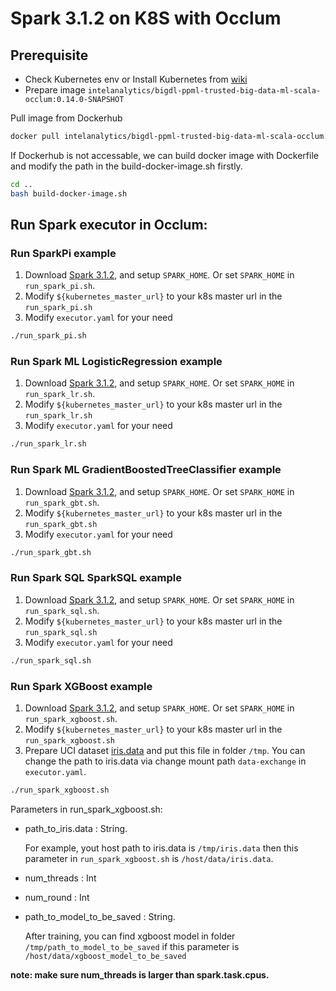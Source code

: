 # Spark 3.1.2 on K8S with Occlum

## Prerequisite

* Check Kubernetes env or Install Kubernetes from [wiki](https://kubernetes.io/zh/docs/setup/production-environment)
* Prepare image `intelanalytics/bigdl-ppml-trusted-big-data-ml-scala-occlum:0.14.0-SNAPSHOT`

Pull image from Dockerhub

```bash
docker pull intelanalytics/bigdl-ppml-trusted-big-data-ml-scala-occlum:0.14.0-SNAPSHOT
```

If Dockerhub is not accessable, we can build docker image with Dockerfile and modify the path in the build-docker-image.sh firstly.

``` bash
cd ..
bash build-docker-image.sh
```

## Run Spark executor in Occlum:

### Run SparkPi example

1. Download [Spark 3.1.2](https://archive.apache.org/dist/spark/spark-3.1.2/spark-3.1.2-bin-hadoop2.7.tgz), and setup `SPARK_HOME`. Or set `SPARK_HOME` in `run_spark_pi.sh`.
2. Modify `${kubernetes_master_url}` to your k8s master url in the `run_spark_pi.sh `
3. Modify `executor.yaml` for your need

```bash
./run_spark_pi.sh
```

### Run Spark ML LogisticRegression example

1. Download [Spark 3.1.2](https://archive.apache.org/dist/spark/spark-3.1.2/spark-3.1.2-bin-hadoop2.7.tgz), and setup `SPARK_HOME`. Or set `SPARK_HOME` in `run_spark_lr.sh`.
2. Modify `${kubernetes_master_url}` to your k8s master url in the `run_spark_lr.sh `
3. Modify `executor.yaml` for your need

```bash
./run_spark_lr.sh
```

### Run Spark ML GradientBoostedTreeClassifier example

1. Download [Spark 3.1.2](https://archive.apache.org/dist/spark/spark-3.1.2/spark-3.1.2-bin-hadoop2.7.tgz), and setup `SPARK_HOME`. Or set `SPARK_HOME` in `run_spark_gbt.sh`.
2. Modify `${kubernetes_master_url}` to your k8s master url in the `run_spark_gbt.sh `
3. Modify `executor.yaml` for your need

```bash
./run_spark_gbt.sh
```

### Run Spark SQL SparkSQL example

1. Download [Spark 3.1.2](https://archive.apache.org/dist/spark/spark-3.1.2/spark-3.1.2-bin-hadoop2.7.tgz), and setup `SPARK_HOME`. Or set `SPARK_HOME` in `run_spark_sql.sh`.
2. Modify `${kubernetes_master_url}` to your k8s master url in the `run_spark_sql.sh `
3. Modify `executor.yaml` for your need

```bash
./run_spark_sql.sh
```

### Run Spark XGBoost example

1. Download [Spark 3.1.2](https://archive.apache.org/dist/spark/spark-3.1.2/spark-3.1.2-bin-hadoop2.7.tgz), and setup `SPARK_HOME`. Or set `SPARK_HOME` in `run_spark_xgboost.sh`.
2. Modify `${kubernetes_master_url}` to your k8s master url in the `run_spark_xgboost.sh `
3. Prepare UCI dataset [iris.data](https://archive.ics.uci.edu/ml/machine-learning-databases/iris/iris.data) and put this file in folder `/tmp`. You can change the path to iris.data via change mount path `data-exchange` in `executor.yaml`.
```bash
./run_spark_xgboost.sh
```

Parameters in run_spark_xgboost.sh:

* path_to_iris.data : String. 

    For example, yout host path to iris.data is `/tmp/iris.data` then this parameter in `run_spark_xgboost.sh` is `/host/data/iris.data`.
* num_threads : Int
* num_round : Int
* path_to_model_to_be_saved : String. 

    After training, you can find xgboost model in folder `/tmp/path_to_model_to_be_saved` if this parameter is `/host/data/xgboost_model_to_be_saved`

**note: make sure num_threads is larger than spark.task.cpus.**

